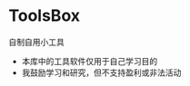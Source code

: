 <!--
 * @Author: BNDou
 * @Date: 2024-03-14 20:05:01
 * @LastEditTime: 2024-04-17 05:24:50
 * @FilePath: \ToolsBox\README.md
 * @Description: 
-->
# ToolsBox

自制自用小工具
 
- 本库中的工具软件仅用于自己学习目的
- 我鼓励学习和研究，但不支持盈利或非法活动
